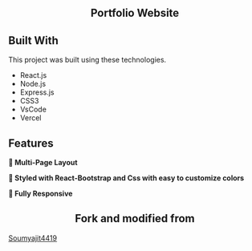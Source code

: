 <h2 align="center">
  Portfolio Website<br/>
  </h2>


## Built With


This project was built using these technologies.

- React.js
- Node.js
- Express.js
- CSS3
- VsCode
- Vercel

## Features

**📖 Multi-Page Layout**

**🎨 Styled with React-Bootstrap and Css with easy to customize colors**

**📱 Fully Responsive**



<h2 align="center"> Fork and modified from </h2>

[Soumyajit4419](https://github.com/soumyajit4419/Portfolio)